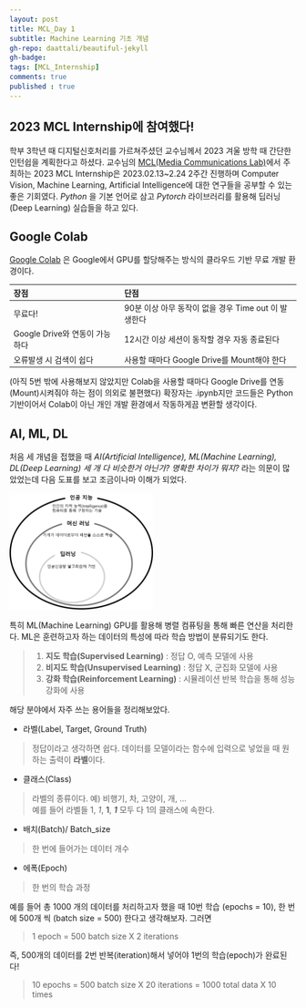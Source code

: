 ```yaml
---
layout: post
title: MCL_Day 1
subtitle: Machine Learning 기초 개념
gh-repo: daattali/beautiful-jekyll
gh-badge: 
tags: [MCL_Internship]
comments: true
published : true
---
```


## 2023 MCL Internship에 참여했다!
 학부 3학년 때 디지털신호처리를 가르쳐주셨던 교수님께서 2023 겨울 방학 때 간단한 인턴쉽을 계획한다고 하셨다. 교수님의 [MCL(Media Communications Lab)](https://mcl.korea.ac.kr/)에서 주최하는 2023 MCL Internship은 2023.02.13~2.24 2주간 진행하며 Computer Vision, Machine Learning, Artificial Intelligence에 대한 연구들을 공부할 수 있는 좋은 기회였다. _Python_ 을 기본 언어로 삼고 _Pytorch_ 라이브러리를 활용해 딥러닝(Deep Learning) 실습들을 하고 있다.

## Google Colab
 [Google Colab](https://colab.research.google.com/) 은 Google에서 GPU를 할당해주는 방식의 클라우드 기반 무료 개발 환경이다.
 
| **장점** | **단점** | 
| :------ |:--- |
| 무료다! | 90분 이상 아무 동작이 없을 경우 Time out 이 발생한다 |
| Google Drive와 연동이 가능하다 | 12시간 이상 세션이 동작할 경우 자동 종료된다 |
| 오류발생 시 검색이 쉽다 | 사용할 때마다 Google Drive를 Mount해야 한다  |

(아직 5번 밖에 사용해보지 않았지만 Colab을 사용할 때마다 Google Drive를 연동(Mount)시켜줘야 하는 점이 의외로 불편했다)
확장자는 .ipynb지만 코드들은 Python 기반이어서 Colab이 아닌 개인 개발 환경에서 작동하게끔 변환할 생각이다.

## AI, ML, DL
 처음 세 개념을 접했을 때 _AI(Artificial Intelligence), ML(Machine Learning), DL(Deep Learning) 세 개 다 비슷한거 아닌가? 명확한 차이가 뭐지?_ 라는 의문이 많았었는데 다음 도표를 보고 조금이나마 이해가 되었다.

<img src="/assets/img/AI,ML,DL.jpg" width="50%" height="50%"> 

특히 ML(Machine Learning) GPU를 활용해 병렬 컴퓨팅을 통해 빠른 연산을 처리한다. ML은 훈련하고자 하는 데이터의 특성에 따라 학습 방법이 분류되기도 한다. 
> 1. **지도 학습(Supervised Learning)** : 정답 O, 예측 모델에 사용
> 2. **비지도 학습(Unsupervised Learning)** : 정답 X, 군집화 모델에 사용
> 3. **강화 학습(Reinforcement Learning)** : 시뮬레이션 반복 학습을 통해 성능 강화에 사용

해당 분야에서 자주 쓰는 용어들을 정리해보았다.
* 라벨(Label, Target, Ground Truth)
> 정답이라고 생각하면 쉽다. 데이터를 모델이라는 함수에 입력으로 넣었을 때 원하는 출력이 **라벨**이다.
* 클래스(Class)
> 라벨의 종류이다. 예) 비행기, 차, 고양이, 개, ...  
예를 들어 라벨들 1, _1_, **1**, **_1_** 모두 다 1의 클래스에 속한다.

* 배치(Batch)/ Batch_size
> 한 번에 들어가는 데이터 개수
* 에폭(Epoch)
> 한 번의 학습 과정

 예를 들어 총 1000 개의 데이터를 처리하고자 했을 때 10번 학습 (epochs = 10), 한 번에 500개 씩 (batch size = 500) 한다고 생각해보자. 그러면
 > 1 epoch = 500 batch size X 2 iterations
 > 
 즉, 500개의 데이터를 2번 반복(iteration)해서 넣어야 1번의 학습(epoch)가 완료된다!
 
 > 10 epochs = 500 batch size X 20 iterations = 1000 total data X 10 times


